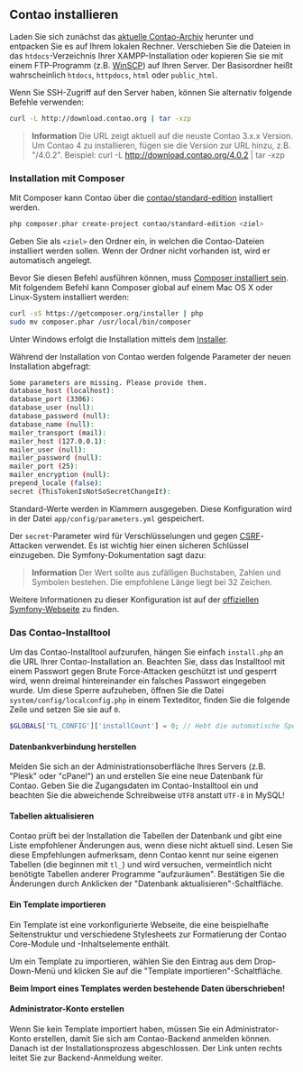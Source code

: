 ## Contao installieren

Laden Sie sich zunächst das [aktuelle Contao-Archiv][1] herunter und entpacken
Sie es auf Ihrem lokalen Rechner. Verschieben Sie die Dateien in das
`htdocs`-Verzeichnis Ihrer XAMPP-Installation oder kopieren Sie sie mit einem
FTP-Programm (z.B. [WinSCP][2]) auf Ihren Server. Der Basisordner heißt
wahrscheinlich `htdocs`, `httpdocs`, `html` oder `public_html`.

Wenn Sie SSH-Zugriff auf den Server haben, können Sie alternativ folgende
Befehle verwenden:

```bash
curl -L http://download.contao.org | tar -xzp
```

> **Information** Die URL zeigt aktuell auf die neuste Contao 3.x.x Version.
Um Contao 4 zu installieren, fügen sie die Version zur URL hinzu, z.B. "/4.0.2".
Beispiel: curl -L http://download.contao.org/4.0.2 | tar -xzp


### Installation mit Composer

Mit Composer kann Contao über die [contao/standard-edition][6] installiert
werden.

```bash
php composer.phar create-project contao/standard-edition <ziel>
```

Geben Sie als `<ziel>` den Ordner ein, in welchen die Contao-Dateien 
installiert werden sollen. Wenn der Ordner nicht vorhanden ist, wird er
automatisch angelegt.

Bevor Sie diesen Befehl ausführen können, muss [Composer installiert sein][7].
Mit folgendem Befehl kann Composer global auf einem Mac OS X oder Linux-System
installiert werden:

```bash
curl -sS https://getcomposer.org/installer | php
sudo mv composer.phar /usr/local/bin/composer
```

Unter Windows erfolgt die Installation mittels dem [Installer][10].

Während der Installation von Contao werden folgende Parameter der neuen
Installation abgefragt:

```bash
Some parameters are missing. Please provide them.
database_host (localhost):
database_port (3306):
database_user (null):
database_password (null):
database_name (null):
mailer_transport (mail):
mailer_host (127.0.0.1):
mailer_user (null):
mailer_password (null):
mailer_port (25):
mailer_encryption (null):
prepend_locale (false):
secret (ThisTokenIsNotSoSecretChangeIt):
```

Standard-Werte werden in Klammern ausgegeben. Diese Konfiguration wird in der
Datei `app/config/parameters.yml` gespeichert.

Der `secret`-Parameter wird für Verschlüsselungen und gegen [CSRF][8]-Attacken
verwendet. Es ist wichtig hier einen sicheren Schlüssel einzugeben.
Die Symfony-Dokumentation sagt dazu:

> **Information** Der Wert sollte aus zufälligen Buchstaben, Zahlen und 
Symbolen bestehen. Die empfohlene Länge liegt bei 32 Zeichen.

Weitere Informationen zu dieser Konfiguration ist auf der 
[offiziellen Symfony-Webseite][9] zu finden.


### Das Contao-Installtool

Um das Contao-Installtool aufzurufen, hängen Sie einfach `install.php`
an die URL Ihrer Contao-Installation an. Beachten Sie, dass das Installtool mit
einem Passwort gegen Brute Force-Attacken geschützt ist und gesperrt wird, wenn
dreimal hintereinander ein falsches Passwort eingegeben wurde. Um diese Sperre
aufzuheben, öffnen Sie die Datei `system/config/localconfig.php` in einem
Texteditor, finden Sie die folgende Zeile und setzen Sie sie auf `0`.

```php
$GLOBALS['TL_CONFIG']['installCount'] = 0; // Hebt die automatische Sperre auf
```


#### Datenbankverbindung herstellen

Melden Sie sich an der Administrationsoberfläche Ihres Servers (z.B. "Plesk"
oder "cPanel") an und erstellen Sie eine neue Datenbank für Contao. Geben Sie
die Zugangsdaten im Contao-Installtool ein und beachten Sie die abweichende
Schreibweise `UTF8` anstatt `UTF-8` in MySQL!


#### Tabellen aktualisieren

Contao prüft bei der Installation die Tabellen der Datenbank und gibt eine
Liste empfohlener Änderungen aus, wenn diese nicht aktuell sind. Lesen Sie diese
Empfehlungen aufmerksam, denn Contao kennt nur seine eigenen Tabellen (die
beginnen mit `tl_`) und wird versuchen, vermeintlich nicht benötigte Tabellen 
anderer Programme "aufzuräumen". Bestätigen Sie die Änderungen durch Anklicken 
der "Datenbank aktualisieren"-Schaltfläche.


#### Ein Template importieren

Ein Template ist eine vorkonfigurierte Webseite, die eine beispielhafte
Seitenstruktur und verschiedene Stylesheets zur Formatierung der Contao
Core-Module und -Inhaltselemente enthält.

Um ein Template zu importieren, wählen Sie den Eintrag aus dem Drop-Down-Menü
und klicken Sie auf die "Template importieren"-Schaltfläche.

**Beim Import eines Templates werden bestehende Daten überschrieben!**


#### Administrator-Konto erstellen

Wenn Sie kein Template importiert haben, müssen Sie ein Administrator-Konto
erstellen, damit Sie sich am Contao-Backend anmelden können. Danach ist der
Installationsprozess abgeschlossen. Der Link unten rechts leitet Sie zur
Backend-Anmeldung weiter.


[1]: https://contao.org/de/download.html
[2]: http://www.winscp.net
[6]: https://github.com/contao/standard-edition
[7]: https://getcomposer.org/download/
[8]: https://de.wikipedia.org/wiki/Cross-Site-Request-Forgery
[9]: http://symfony.com/doc/current/reference/configuration/framework.html#secret
[10]: https://getcomposer.org/doc/00-intro.md#using-the-installer
